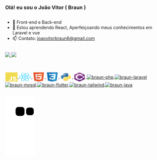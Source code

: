 ### Olá! eu sou o João Vitor ( Braun )
##
- 🔭 Front-end e Back-end
- 🌱 Estou aprendendo React, Aperfeiçoando meus conhecimentos em Laravel e vue
- 📫 Contato: joaovitorbraun6@gmail.com
##
<div style="display: inline_block" align="">
  <a href="https://github.com/braun07">
  <img height="160em" src="https://github-readme-stats.vercel.app/api?username=braun07&show_icons=true&theme=synthwave&include_all_commits=true&count_private=true"/>
  <img height="160em" src="https://github-readme-stats.vercel.app/api/top-langs/?username=braun07&layout=compact&langs_count=7&theme=synthwave"/>
</div>
  
  ##
  
<div style="display: inline_block"><br>
  <img align="center" alt="braun-Js" height="30" width="40" src="https://raw.githubusercontent.com/devicons/devicon/master/icons/javascript/javascript-plain.svg">
  <img align="center" alt="braun-React" height="30" width="40" src="https://raw.githubusercontent.com/devicons/devicon/master/icons/react/react-original.svg">
  <img align="center" alt="braun-HTML" height="30" width="40" src="https://raw.githubusercontent.com/devicons/devicon/master/icons/html5/html5-original.svg">
  <img align="center" alt="braun-CSS" height="30" width="40" src="https://raw.githubusercontent.com/devicons/devicon/master/icons/css3/css3-original.svg">
  <img align="center" alt="braun-Python" height="30" width="40" src="https://raw.githubusercontent.com/devicons/devicon/master/icons/python/python-original.svg">
  <img align="center" alt="braun-Csharp" height="30" width="40" src="https://raw.githubusercontent.com/devicons/devicon/master/icons/csharp/csharp-original.svg">
  <img align="center" alt="braun-php" height="30" width="40" src="https://cdn.jsdelivr.net/gh/devicons/devicon/icons/php/php-plain.svg" />
  <img align="center" alt="braun-laravel" height="30" width="40" src="https://cdn.jsdelivr.net/gh/devicons/devicon/icons/laravel/laravel-plain.svg" />
  <img align="center" alt="braun-mysql" height="30" width="40" src="https://cdn.jsdelivr.net/gh/devicons/devicon/icons/mysql/mysql-original.svg" />
  <img align="center" alt="braun-flutter" height="30" width="40" src="https://cdn.jsdelivr.net/gh/devicons/devicon/icons/flutter/flutter-original.svg" />
  <img align="center" alt="braun-tailwind" height="30" width="40" src="https://cdn.jsdelivr.net/gh/devicons/devicon/icons/tailwindcss/tailwindcss-plain.svg"/>
  <img align="center" alt="braun-java" height="30" width="40" src="https://cdn.jsdelivr.net/gh/devicons/devicon@v2.14.0/devicon.min.css"/>

</div>
  
  ##
  
  <div> 
 
  ![Snake animation](https://github.com/braun07/braun07/blob/output/github-contribution-grid-snake.svg)
 
</div>
